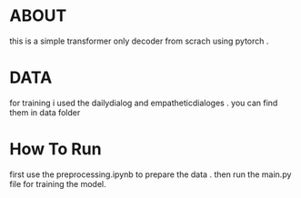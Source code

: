 # ABOUT
this is a simple transformer only decoder from scrach using pytorch .
# DATA
for training i used the dailydialog and empatheticdialoges . you can find them in data folder
# How To Run
first use the preprocessing.ipynb to prepare the data .
then run the main.py file for training the model.
